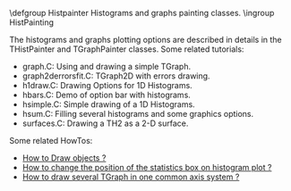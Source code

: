 \defgroup Histpainter Histograms and graphs painting classes.
\ingroup HistPainting

The histograms and graphs plotting options are described in details in the THistPainter and TGraphPainter classes.
Some related  tutorials:

  - graph.C: Using and drawing a simple TGraph.
  - graph2derrorsfit.C: TGraph2D with errors drawing.
  - h1draw.C: Drawing Options for 1D Histograms.
  - hbars.C: Demo of option bar with histograms.
  - hsimple.C: Simple drawing of a 1D Histograms.
  - hsum.C: Filling several histograms and some graphics options.
  - surfaces.C: Drawing a TH2 as a 2-D surface.

Some related HowTos:
  - [How to Draw objects ?](https://root-forum.cern.ch/t/how-to-draw-objects/28249)
  - [How to change the position of the statistics box on histogram plot ?](https://root-forum.cern.ch/t/how-to-change-the-position-of-the-statistics-box-on-histogram-plot/28262)
  - [How to draw several TGraph in one common axis system ?](https://root-forum.cern.ch/t/how-to-draw-several-tgraph-in-one-common-axis-system/28261)

